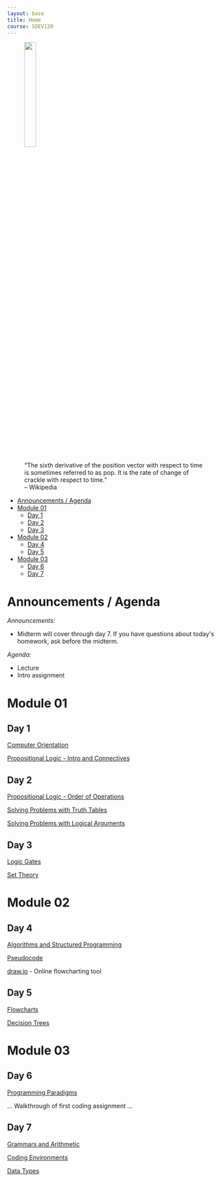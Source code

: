 ```yaml
---
layout: base
title: Home
course: SDEV120
---
```


<figure>
    <span>
        <img src="https://upload.wikimedia.org/wikipedia/commons/thumb/5/5b/Time_derivatives_of_position.svg/800px-Time_derivatives_of_position.svg.png" style="width: 25%">
    </span>
    <figcaption>
    “The sixth derivative of the position vector with respect to time is sometimes referred to as pop. It is the rate of change of crackle with respect to time.”<br>
    – Wikipedia
    </figcaption>
</figure>

- [Announcements / Agenda](#announcements--agenda)
- [Module 01](#module-01)
  - [Day 1](#day-1)
  - [Day 2](#day-2)
  - [Day 3](#day-3)
- [Module 02](#module-02)
  - [Day 4](#day-4)
  - [Day 5](#day-5)
- [Module 03](#module-03)
  - [Day 6](#day-6)
  - [Day 7](#day-7)

# Announcements / Agenda

_Announcements:_

- Midterm will cover through day 7. If you have questions about today's homework, ask before the midterm.

_Agenda:_

- Lecture
- Intro assignment

# Module 01

## Day 1

[Computer Orientation](../common/computer_orientation.html?course=SDEV120)

[Propositional Logic - Intro and Connectives](propositional_logic_intro_connectives.md)

## Day 2

[Propositional Logic - Order of Operations](propositional_logic_order_of_operations.md)

[Solving Problems with Truth Tables](solving_problems_with_truth_tables.md)

[Solving Problems with Logical Arguments](solving_problems_with_logical_arguments.md)

## Day 3

[Logic Gates](logic_gates.md)

[Set Theory](set_theory.md)

# Module 02

## Day 4

[Algorithms and Structured Programming](algorithms.md)

[Pseudocode](pseudocode.md)

[draw.io](https://app.diagrams.net/) - Online flowcharting tool

## Day 5

[Flowcharts](flowcharts.md)

[Decision Trees](decision_tree.md)

# Module 03

## Day 6

[Programming Paradigms](https://docs.google.com/document/d/1qId4olrCAPER_9gGioK8CKQBE61vkn4hdj5mbQTTOcM/edit?usp=sharing)

<!-- TODO: grammar and syntax -->

... Walkthrough of first coding assignment ...

## Day 7

[Grammars and Arithmetic](grammars_arithmetic.md)

[Coding Environments](coding_environments.md)

[Data Types](data_types.md)

